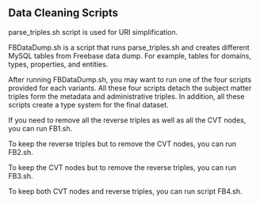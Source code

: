 ## Data Cleaning Scripts

parse_triples.sh script is used for URI simplification. 

FBDataDump.sh is a script that runs parse_triples.sh and creates different MySQL tables from Freebase data dump. For example, tables for domains, types, properties, and entities. 

After running FBDataDump.sh, you may want to run one of the four scripts provided for each variants. All these four scripts detach the subject matter triples form the metadata and administrative triples. In addition, all these scripts create a type system for the final dataset. 

If you need to remove all the reverse triples as well as all the CVT nodes, you can run FB1.sh. 

To keep the reverse triples but to remove the CVT nodes, you can run FB2.sh. 

To keep the CVT nodes but to remove the reverse triples, you can run FB3.sh.

To keep both CVT nodes and reverse triples, you can run script FB4.sh.
